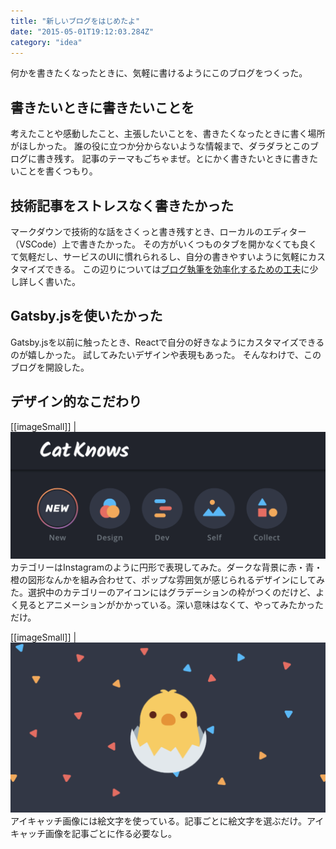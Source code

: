 ```yaml
---
title: "新しいブログをはじめたよ"
date: "2015-05-01T19:12:03.284Z"
category: "idea"
---
```


何かを書きたくなったときに、気軽に書けるようにこのブログをつくった。

## 書きたいときに書きたいことを
考えたことや感動したこと、主張したいことを、書きたくなったときに書く場所がほしかった。
誰の役に立つか分からないような情報まで、ダラダラとこのブログに書き残す。
記事のテーマもごちゃまぜ。とにかく書きたいときに書きたいことを書くつもり。

## 技術記事をストレスなく書きたかった
マークダウンで技術的な話をさくっと書き残すとき、ローカルのエディター（VSCode）上で書きたかった。
その方がいくつものタブを開かなくても良くて気軽だし、サービスのUIに慣れられるし、自分の書きやすいように気軽にカスタマイズできる。
この辺りについては[ブログ執筆を効率化するための工夫](/blazing-fast-writing)に少し詳しく書いた。

## Gatsby.jsを使いたかった
Gatsby.jsを以前に触ったとき、Reactで自分の好きなようにカスタマイズできるのが嬉しかった。
試してみたいデザインや表現もあった。
そんなわけで、このブログを開設した。

## デザイン的なこだわり
[[imageSmall]]
| ![カテゴリータブ](2019-02-24-17-19-03.png)
カテゴリーはInstagramのように円形で表現してみた。ダークな背景に赤・青・橙の図形なんかを組み合わせて、ポップな雰囲気が感じられるデザインにしてみた。選択中のカテゴリーのアイコンにはグラデーションの枠がつくのだけど、よく見るとアニメーションがかかっている。深い意味はなくて、やってみたかっただけ。


[[imageSmall]]
| ![サムネイル画像](2019-02-24-17-25-17.png)
アイキャッチ画像には絵文字を使っている。記事ごとに絵文字を選ぶだけ。アイキャッチ画像を記事ごとに作る必要なし。

